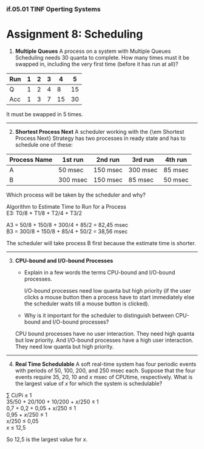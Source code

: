 ### if.05.01 TINF Operting Systems

# Assignment 8: Scheduling

1. **Multiple Queues**
A process on a system with Multiple Queues Scheduling needs 30 quanta to complete. How many times must it be swapped in, including the very first time (before it has run at all)?

| Run | 1 | 2 | 3 | 4 | 5 |
| -- | -- | -- | -- | -- | -- |
Q | 1 | 2 | 4 | 8 | 15 |
Acc | 1 | 3 | 7 | 15 | 30 |

It must be swapped in 5 times.
******

2. **Shortest Process Next**
A scheduler working with the {\em Shortest Process Next} Strategy has two processes in ready state and has to schedule one of these:

| Process Name | 1st run | 2nd run | 3rd run | 4th run |
| -- | -- | -- | -- | -- |
A | 50 msec | 150 msec | 300 msec | 85 msec |
B | 300 msec | 150 msec | 85 msec | 50 msec

Which process will be taken by the scheduler and why?

Algorithm to Estimate Time to Run for a Process  
E3: T0/8 + T1/8 + T2/4 + T3/2  

A3 = 50/8 + 150/8 + 300/4 + 85/2 = 82,45 msec  
B3 = 300/8 + 150/8 + 85/4 + 50/2 = 38,56 msec  

The scheduler will take process B first because the estimate time is shorter.
******

3. **CPU-bound and I/O-bound Processes**
	- Explain in a few words the terms CPU-bound and I/O-bound processes.

      I/O-bound processes need low quanta but high priority
      (if the user clicks a mouse button then a process have to start immediately
      else the scheduler waits till a mouse button is clicked).      

	- Why is it important for the scheduler to distinguish between CPU-bound and I/O-bound processes?

    CPU bound processes have no user interaction. They need high quanta but low priority.
    And I/O-bound processes have a high user interaction. They need low quanta but high priority.      
******

4. **Real Time Schedulable**
A soft real-time system has four periodic events with periods of 50, 100, 200, and 250 msec each. Suppose that the four events require 35, 20, 10 and *x* msec of CPUtime, respectively. What is the largest value of *x* for which the system is schedulable?

∑ Ci/Pi ≤ 1  
35/50 + 20/100 + 10/200 + *x*/250 ≤ 1  
0,7 + 0,2 + 0,05 + *x*/250 ≤ 1  
0,95 + *x*/250 ≤ 1  
*x*/250 ≤ 0,05  
*x* ≤ 12,5  

So 12,5 is the largest value for *x*.
